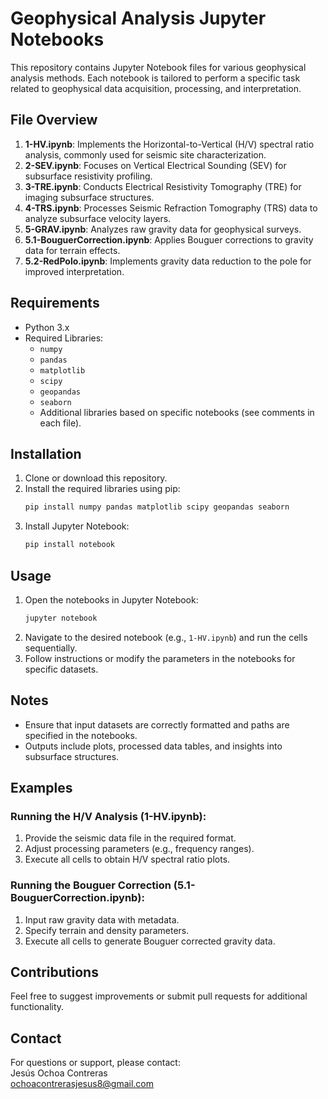 # Geophysical Analysis Jupyter Notebooks

This repository contains Jupyter Notebook files for various geophysical analysis methods. Each notebook is tailored to perform a specific task related to geophysical data acquisition, processing, and interpretation.

## File Overview

1. **1-HV.ipynb**: Implements the Horizontal-to-Vertical (H/V) spectral ratio analysis, commonly used for seismic site characterization.
2. **2-SEV.ipynb**: Focuses on Vertical Electrical Sounding (SEV) for subsurface resistivity profiling.
3. **3-TRE.ipynb**: Conducts Electrical Resistivity Tomography (TRE) for imaging subsurface structures.
4. **4-TRS.ipynb**: Processes Seismic Refraction Tomography (TRS) data to analyze subsurface velocity layers.
5. **5-GRAV.ipynb**: Analyzes raw gravity data for geophysical surveys.
6. **5.1-BouguerCorrection.ipynb**: Applies Bouguer corrections to gravity data for terrain effects.
7. **5.2-RedPolo.ipynb**: Implements gravity data reduction to the pole for improved interpretation.

## Requirements

- Python 3.x
- Required Libraries:
  - `numpy`
  - `pandas`
  - `matplotlib`
  - `scipy`
  - `geopandas`
  - `seaborn`
  - Additional libraries based on specific notebooks (see comments in each file).

## Installation

1. Clone or download this repository.
2. Install the required libraries using pip:
   ```bash
   pip install numpy pandas matplotlib scipy geopandas seaborn
   ```
3. Install Jupyter Notebook:
   ```bash
   pip install notebook
   ```

## Usage

1. Open the notebooks in Jupyter Notebook:
   ```bash
   jupyter notebook
   ```
2. Navigate to the desired notebook (e.g., `1-HV.ipynb`) and run the cells sequentially.
3. Follow instructions or modify the parameters in the notebooks for specific datasets.

## Notes

- Ensure that input datasets are correctly formatted and paths are specified in the notebooks.
- Outputs include plots, processed data tables, and insights into subsurface structures.

## Examples

### Running the H/V Analysis (1-HV.ipynb):
1. Provide the seismic data file in the required format.
2. Adjust processing parameters (e.g., frequency ranges).
3. Execute all cells to obtain H/V spectral ratio plots.

### Running the Bouguer Correction (5.1-BouguerCorrection.ipynb):
1. Input raw gravity data with metadata.
2. Specify terrain and density parameters.
3. Execute all cells to generate Bouguer corrected gravity data.

## Contributions

Feel free to suggest improvements or submit pull requests for additional functionality.

## Contact

For questions or support, please contact:  
Jesús Ochoa Contreras  
[ochoacontrerasjesus8@gmail.com](mailto:ochoacontrerasjesus8@gmail.com)

